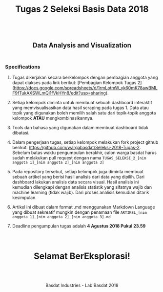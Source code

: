 <h1 align="center">
  <br>
  Tugas 2 Seleksi Basis Data 2018
  <br>
  <br>
</h1>

<h2 align="center">
  <br>
  Data Analysis and Visualization
  <br>
  <br>
</h2>


### Specifications

1. Tugas dikerjakan secara berkelompok dengan pembagian anggota yang dapat diakses pada link berikut: [Pembagian Kelompok Tugas 2] (https://docs.google.com/spreadsheets/d/1rmLotmW_yk60mK78awBMLF9fTukAXSWLmQl1fVkHYn8/edit?usp=sharing).

2. Setiap kelompok diminta untuk membuat sebuah dashboard interaktif yang memvisualisasikan data hasil scraping pada tugas 1. Data atau topik yang digunakan boleh memilih salah satu dari topik-topik anggota kelompok __ATAU__ mengkombinasikannya.

3. Tools dan bahasa yang digunakan dalam membuat dashboard tidak dibatasi.

4. Dalam pengerjaan tugas, setiap kelompok melakukan fork project github berikut: https://github.com/wargabasdat/Seleksi-2018-Tugas-2. Sebelum batas waktu pengumpulan berakhir, calon warga basdat harus sudah melakukan pull request dengan nama ```TUGAS_SELEKSI_2_[nim anggota 1]_[nim anggota 2]_[nim anggota 3]```

5. Pada repository tersebut, setiap kelompok juga diminta membuat sebuah artikel yang berisi hasil analisis dari data yang dipilih. Dari dashboard lakukan analisis data secara visual. Hasil analisis ini kemudian dilengkapi dengan analisis statistik yang sifatnya wajib dan machine learning (tidak wajib). Dari proses analisis kemudian ditarik kesimpulan.

6. Artikel ini dibuat dalam format .md menggunakan Markdown Language yang dibuat sekreatif mungkin dengan penamaan file ```ARTIKEL_[nim anggota 1]_[nim anggota 2]_[nim anggota 3].md```

7. Deadline pengumpulan tugas adalah __4 Agustus 2018 Pukul 23.59__

<h1 align="center">
  <br>
  Selamat BerEksplorasi!
  <br>
  <br>
</h1>

<p align="center">
  <br>
  Basdat Industries - Lab Basdat 2018
  <br>
  <br>
</p>
